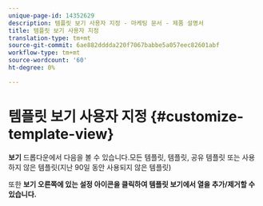 ```yaml
---
unique-page-id: 14352629
description: 템플릿 보기 사용자 지정 - 마케팅 문서 - 제품 설명서
title: 템플릿 보기 사용자 지정
translation-type: tm+mt
source-git-commit: 6ae882dddda220f7067babbe5a057eec82601abf
workflow-type: tm+mt
source-wordcount: '60'
ht-degree: 0%

---
```



# 템플릿 보기 사용자 지정 {#customize-template-view}

**보기** 드롭다운에서 다음을 볼 수 있습니다.모든 템플릿, 템플릿, 공유 템플릿 또는 사용하지 않은 템플릿(지난 90일 동안 사용되지 않은 템플릿)

또한 **보기 오른쪽에 있는 설정 아이콘을 클릭하여 템플릿 보기에서 열을 추가/제거할 수 있습니다.**
